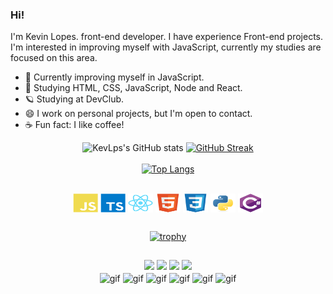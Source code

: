 ### Hi! 

I'm Kevin Lopes. front-end developer. I have experience Front-end projects. 
I'm interested in improving myself with JavaScript, currently my studies are focused on this area.

- 🔭 Currently improving myself in JavaScript.
- 🌱 Studying HTML, CSS, JavaScript, Node and React.
- 🪐 Studying at DevClub.
- 😄 I work on personal projects, but I'm open to contact.
- ☕ Fun fact: I like coffee!


<div align="center" "margin-right: 50px;"
 
  ![KevLps's GitHub stats](https://github-readme-stats.vercel.app/api?username=KevLps&show_icons=true&theme=dracula)    [![GitHub Streak](https://github-readme-streak-stats.herokuapp.com/?user=KevLps&theme=onedark)](https://git.io/streak-stats)          
  <br>
  [![Top Langs](https://github-readme-stats.vercel.app/api/top-langs/?username=KevLps&layout=donut&theme=dracula)](https://github.com/KevLps/github-readme-stats)
</div>

<div style="display: inline_block" align="center"><br>
  
  <img align="center" alt="Rafa-Js" height="30" width="40" src="https://raw.githubusercontent.com/devicons/devicon/master/icons/javascript/javascript-plain.svg">
  <img align="center" alt="Ts" height="30" width="40" src="https://raw.githubusercontent.com/devicons/devicon/master/icons/typescript/typescript-plain.svg">
  <img align="center" alt="React" height="30" width="40" src="https://raw.githubusercontent.com/devicons/devicon/master/icons/react/react-original.svg">
  <img align="center" alt="HTML" height="30" width="40" src="https://raw.githubusercontent.com/devicons/devicon/master/icons/html5/html5-original.svg">
  <img align="center" alt="CSS" height="30" width="40" src="https://raw.githubusercontent.com/devicons/devicon/master/icons/css3/css3-original.svg">
  <img align="center" alt="Python" height="30" width="40" src="https://raw.githubusercontent.com/devicons/devicon/master/icons/python/python-original.svg">
  <img align="center" alt="Csharp" height="30" width="40" src="https://raw.githubusercontent.com/devicons/devicon/master/icons/csharp/csharp-original.svg">
  
  ##
  <div align="center">
    
 [![trophy](https://github-profile-trophy.vercel.app/?username=KevLps&theme=onedark)](https://github.com/ryo-ma/github-profile-trophy)
 </div>
 

</div>

##

<div align="center"> 
  <a href="https://instagram.com/kevinlope_30" target="_blank"><img src="https://img.shields.io/badge/-Instagram-%23E4405F?style=for-the-badge&logo=instagram&logoColor=white" target="_blank"></a>
  <a href="https://discord.gg/kevino.2146" target="_blank"><img src="https://img.shields.io/badge/Discord-7289DA?style=for-the-badge&logo=discord&logoColor=white" target="_blank"></a> 
  <a href = "mailto:kevinoliveiralopes0@gmail.com"><img src="https://img.shields.io/badge/-Gmail-%23333?style=for-the-badge&logo=gmail&logoColor=white" target="_blank"></a>
  <a href="https://www.linkedin.com/in/rafaella-ballerini-45875016a" target="_blank"><img src="https://img.shields.io/badge/-LinkedIn-%230077B5?style=for-the-badge&logo=linkedin&logoColor=white" target="_blank"></a> 
  <br>
  <div align="center">
  <img align="center" alt="gif" height="100" width="120" padding="100" src="https://media.giphy.com/media/v1.Y2lkPTc5MGI3NjExcDIwaWJ2bjg0NXhqbzR1bXZhc3ZrNjR1MzZ2bThkbG1lM3FrNWowYiZlcD12MV9pbnRlcm5hbF9naWZfYnlfaWQmY3Q9Zw/l3978y5HqiEtqupiM/giphy.gif">
   <img align="center" alt="gif" height="100" width="120" padding="100" src="https://media.giphy.com/media/v1.Y2lkPTc5MGI3NjExcDIwaWJ2bjg0NXhqbzR1bXZhc3ZrNjR1MzZ2bThkbG1lM3FrNWowYiZlcD12MV9pbnRlcm5hbF9naWZfYnlfaWQmY3Q9Zw/l3978y5HqiEtqupiM/giphy.gif">
   <img align="center" alt="gif" height="100" width="120" padding="100" src="https://media.giphy.com/media/v1.Y2lkPTc5MGI3NjExcDIwaWJ2bjg0NXhqbzR1bXZhc3ZrNjR1MzZ2bThkbG1lM3FrNWowYiZlcD12MV9pbnRlcm5hbF9naWZfYnlfaWQmY3Q9Zw/l3978y5HqiEtqupiM/giphy.gif">
   <img align="center" alt="gif" height="100" width="120" padding="100" src="https://media.giphy.com/media/v1.Y2lkPTc5MGI3NjExcDIwaWJ2bjg0NXhqbzR1bXZhc3ZrNjR1MzZ2bThkbG1lM3FrNWowYiZlcD12MV9pbnRlcm5hbF9naWZfYnlfaWQmY3Q9Zw/l3978y5HqiEtqupiM/giphy.gif">
   <img align="center" alt="gif" height="100" width="120" padding="100" src="https://media.giphy.com/media/v1.Y2lkPTc5MGI3NjExcDIwaWJ2bjg0NXhqbzR1bXZhc3ZrNjR1MzZ2bThkbG1lM3FrNWowYiZlcD12MV9pbnRlcm5hbF9naWZfYnlfaWQmY3Q9Zw/l3978y5HqiEtqupiM/giphy.gif">
   <img align="center" alt="gif" height="100" width="120" padding="100" src="https://media.giphy.com/media/v1.Y2lkPTc5MGI3NjExcDIwaWJ2bjg0NXhqbzR1bXZhc3ZrNjR1MzZ2bThkbG1lM3FrNWowYiZlcD12MV9pbnRlcm5hbF9naWZfYnlfaWQmY3Q9Zw/l3978y5HqiEtqupiM/giphy.gif">
   </div>
  
</div>
